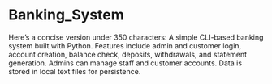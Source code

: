 # Banking_System
 Here’s a concise version under 350 characters:  A simple CLI-based banking system built with Python. Features include admin and customer login, account creation, balance check, deposits, withdrawals, and statement generation. Admins can manage staff and customer accounts. Data is stored in local text files for persistence.
